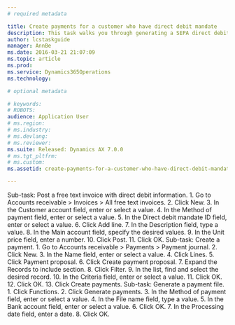 ```yaml
---
# required metadata

title: Create payments for a customer who have direct debit mandate
description: This task walks you through generating a SEPA direct debit payment file for a customer who has direct debit configured and an invoice to be paid. Before you can complete this task, you must have already completed other SEPA direct debit related tasks. You must first import customer payment electronic reporting configurations, configure method of payments and you must set up your company and customer information.
author: lcstaskguide
manager: AnnBe
ms.date: 2016-03-21 21:07:09
ms.topic: article
ms.prod: 
ms.service: Dynamics365Operations
ms.technology: 

# optional metadata

# keywords: 
# ROBOTS: 
audience: Application User
# ms.region: 
# ms.industry: 
# ms.devlang: 
# ms.reviewer: 
ms.suite: Released: Dynamics AX 7.0.0
# ms.tgt_pltfrm: 
# ms.custom: 
ms.assetid: create-payments-for-a-customer-who-have-direct-debit-mandate

---
```


Sub-task: Post a free text invoice with direct debit information.
1.
Go to Accounts receivable &gt; Invoices &gt; All free text invoices.
2.
Click New.
3.
In the Customer account field, enter or select a value.
4.
In the Method of payment field, enter or select a value.
5.
In the Direct debit mandate ID field, enter or select a value.
6.
Click Add line.
7.
In the Description field, type a value.
8.
In the Main account field, specify the desired values.
9.
In the Unit price field, enter a number.
10.
Click Post.
11.
Click OK.
Sub-task: Create a payment.
1.
Go to Accounts receivable &gt; Payments &gt; Payment journal.
2.
Click New.
3.
In the Name field, enter or select a value.
4.
Click Lines.
5.
Click Payment proposal.
6.
Click Create payment proposal.
7.
Expand the Records to include section.
8.
Click Filter.
9.
In the list, find and select the desired record.
10.
In the Criteria field, enter or select a value.
11.
Click OK.
12.
Click OK.
13.
Click Create payments.
Sub-task: Generate a payment file.
1.
Click Functions.
2.
Click Generate payments.
3.
In the Method of payment field, enter or select a value.
4.
In the File name field, type a value.
5.
In the Bank account field, enter or select a value.
6.
Click OK.
7.
In the Processing date field, enter a date.
8.
Click OK.

